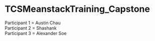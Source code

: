 # TCSMeanstackTraining_Capstone

Participant 1 = Austin Chau <br/>
Participant 2 = Shashank <br/>
Participant 3 = Alexander Soe
